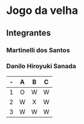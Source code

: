 # Jogo da velha
## Integrantes
### Martinelli dos Santos
### Danilo Hiroyuki Sanada

| -  |  A     | B     | C     |
| -- | :---:  | :---: | :---: |
| 1  | O      | W     | W     |
| 2  | W      | X     | W     |
| 3  | W      | W     | W     |